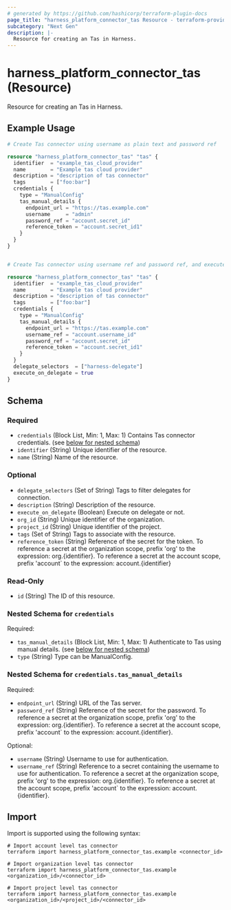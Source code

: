 ```yaml
---
# generated by https://github.com/hashicorp/terraform-plugin-docs
page_title: "harness_platform_connector_tas Resource - terraform-provider-harness"
subcategory: "Next Gen"
description: |-
  Resource for creating an Tas in Harness.
---
```


# harness_platform_connector_tas (Resource)

Resource for creating an Tas in Harness.

## Example Usage

```terraform
# Create Tas connector using username as plain text and password ref 

resource "harness_platform_connector_tas" "tas" {
  identifier  = "example_tas_cloud_provider"
  name        = "Example tas cloud provider"
  description = "description of tas connector"
  tags        = ["foo:bar"]
  credentials {
    type = "ManualConfig"
    tas_manual_details {
      endpoint_url = "https://tas.example.com"
      username     = "admin"
      password_ref = "account.secret_id"
      reference_token = "account.secret_id1"
    }
  }
}


# Create Tas connector using username ref and password ref, and execute on delegate

resource "harness_platform_connector_tas" "tas" {
  identifier  = "example_tas_cloud_provider"
  name        = "Example tas cloud provider"
  description = "description of tas connector"
  tags        = ["foo:bar"]
  credentials {
    type = "ManualConfig"
    tas_manual_details {
      endpoint_url = "https://tas.example.com"
      username_ref = "account.username_id"
      password_ref = "account.secret_id"
      reference_token = "account.secret_id1"
    }
  }
  delegate_selectors  = ["harness-delegate"]
  execute_on_delegate = true
}
```

<!-- schema generated by tfplugindocs -->
## Schema

### Required

- `credentials` (Block List, Min: 1, Max: 1) Contains Tas connector credentials. (see [below for nested schema](#nestedblock--credentials))
- `identifier` (String) Unique identifier of the resource.
- `name` (String) Name of the resource.

### Optional

- `delegate_selectors` (Set of String) Tags to filter delegates for connection.
- `description` (String) Description of the resource.
- `execute_on_delegate` (Boolean) Execute on delegate or not.
- `org_id` (String) Unique identifier of the organization.
- `project_id` (String) Unique identifier of the project.
- `tags` (Set of String) Tags to associate with the resource.
- `reference_token` (String) Reference of the secret for the token. To reference a secret at the organization scope, prefix 'org' to the expression: org.{identifier}. To reference a secret at the account scope, prefix 'account` to the expression: account.{identifier}


### Read-Only

- `id` (String) The ID of this resource.

<a id="nestedblock--credentials"></a>
### Nested Schema for `credentials`

Required:

- `tas_manual_details` (Block List, Min: 1, Max: 1) Authenticate to Tas using manual details. (see [below for nested schema](#nestedblock--credentials--tas_manual_details))
- `type` (String) Type can be ManualConfig.

<a id="nestedblock--credentials--tas_manual_details"></a>
### Nested Schema for `credentials.tas_manual_details`

Required:

- `endpoint_url` (String) URL of the Tas server.
- `password_ref` (String) Reference of the secret for the password. To reference a secret at the organization scope, prefix 'org' to the expression: org.{identifier}. To reference a secret at the account scope, prefix 'account` to the expression: account.{identifier}.

Optional:

- `username` (String) Username to use for authentication.
- `username_ref` (String) Reference to a secret containing the username to use for authentication. To reference a secret at the organization scope, prefix 'org' to the expression: org.{identifier}. To reference a secret at the account scope, prefix 'account` to the expression: account.{identifier}.

## Import

Import is supported using the following syntax:

```shell
# Import account level tas connector
terraform import harness_platform_connector_tas.example <connector_id>

# Import organization level tas connector
terraform import harness_platform_connector_tas.example <organization_id>/<connector_id>

# Import project level tas connector
terraform import harness_platform_connector_tas.example <organization_id>/<project_id>/<connector_id>
```
